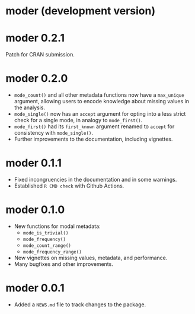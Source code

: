 # moder (development version)

# moder 0.2.1

Patch for CRAN submission.

# moder 0.2.0

-   `mode_count()` and all other metadata functions now have a `max_unique` argument, allowing users to encode knowledge about missing values in the analysis.
-   `mode_single()` now has an `accept` argument for opting into a less strict check for a single mode, in analogy to `mode_first()`.
-   `mode_first()` had its `first_known` argument renamed to `accept` for consistency with `mode_single()`.
-   Further improvements to the documentation, including vignettes.

# moder 0.1.1

-   Fixed incongruencies in the documentation and in some warnings.
-   Established ⁠`R CMD check` with Github Actions.

# moder 0.1.0

-   New functions for modal metadata:
    -   `mode_is_trivial()`
    -   `mode_frequency()`
    -   `mode_count_range()`
    -   `mode_frequency_range()`
-   New vignettes on missing values, metadata, and performance.
-   Many bugfixes and other improvements.

# moder 0.0.1

-   Added a `NEWS.md` file to track changes to the package.
